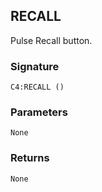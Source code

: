 ## RECALL

Pulse Recall button.


###  Signature

`C4:RECALL ()`


### Parameters

`None`


### Returns

`None
`